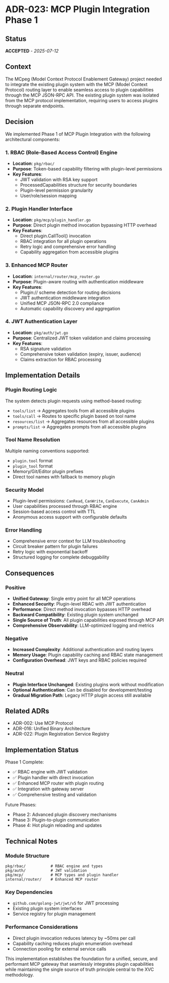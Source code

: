 # ADR-023: MCP Plugin Integration Phase 1

## Status
**ACCEPTED** - *2025-07-12*

## Context

The MCpeg (Model Context Protocol Enablement Gateway) project needed to integrate the existing plugin system with the MCP (Model Context Protocol) routing layer to enable seamless access to plugin capabilities through the MCP JSON-RPC API. The existing plugin system was isolated from the MCP protocol implementation, requiring users to access plugins through separate endpoints.

## Decision

We implemented Phase 1 of MCP Plugin Integration with the following architectural components:

### 1. RBAC (Role-Based Access Control) Engine
- **Location**: `pkg/rbac/`
- **Purpose**: Token-based capability filtering with plugin-level permissions
- **Key Features**:
  - JWT validation with RSA key support
  - ProcessedCapabilities structure for security boundaries
  - Plugin-level permission granularity
  - User/role/session mapping

### 2. Plugin Handler Interface
- **Location**: `pkg/mcp/plugin_handler.go`
- **Purpose**: Direct plugin method invocation bypassing HTTP overhead
- **Key Features**:
  - Direct plugin.CallTool() invocation
  - RBAC integration for all plugin operations
  - Retry logic and comprehensive error handling
  - Capability aggregation from accessible plugins

### 3. Enhanced MCP Router
- **Location**: `internal/router/mcp_router.go`
- **Purpose**: Plugin-aware routing with authentication middleware
- **Key Features**:
  - Plugin:// scheme detection for routing decisions
  - JWT authentication middleware integration
  - Unified MCP JSON-RPC 2.0 compliance
  - Automatic capability discovery and aggregation

### 4. JWT Authentication Layer
- **Location**: `pkg/auth/jwt.go`
- **Purpose**: Centralized JWT token validation and claims processing
- **Key Features**:
  - RSA signature validation
  - Comprehensive token validation (expiry, issuer, audience)
  - Claims extraction for RBAC processing

## Implementation Details

### Plugin Routing Logic
The system detects plugin requests using method-based routing:
- `tools/list` → Aggregates tools from all accessible plugins
- `tools/call` → Routes to specific plugin based on tool name
- `resources/list` → Aggregates resources from all accessible plugins
- `prompts/list` → Aggregates prompts from all accessible plugins

### Tool Name Resolution
Multiple naming conventions supported:
- `plugin.tool` format
- `plugin_tool` format  
- Memory/Git/Editor plugin prefixes
- Direct tool names with fallback to memory plugin

### Security Model
- Plugin-level permissions: `CanRead`, `CanWrite`, `CanExecute`, `CanAdmin`
- User capabilities processed through RBAC engine
- Session-based access control with TTL
- Anonymous access support with configurable defaults

### Error Handling
- Comprehensive error context for LLM troubleshooting
- Circuit breaker pattern for plugin failures
- Retry logic with exponential backoff
- Structured logging for complete debuggability

## Consequences

### Positive
- **Unified Gateway**: Single entry point for all MCP operations
- **Enhanced Security**: Plugin-level RBAC with JWT authentication
- **Performance**: Direct method invocation bypasses HTTP overhead
- **Backward Compatibility**: Existing plugin system unchanged
- **Single Source of Truth**: All plugin capabilities exposed through MCP API
- **Comprehensive Observability**: LLM-optimized logging and metrics

### Negative
- **Increased Complexity**: Additional authentication and routing layers
- **Memory Usage**: Plugin capability caching and RBAC state management
- **Configuration Overhead**: JWT keys and RBAC policies required

### Neutral
- **Plugin Interface Unchanged**: Existing plugins work without modification
- **Optional Authentication**: Can be disabled for development/testing
- **Gradual Migration Path**: Legacy HTTP plugin access still available

## Related ADRs

- ADR-002: Use MCP Protocol
- ADR-016: Unified Binary Architecture  
- ADR-022: Plugin Registration Service Registry

## Implementation Status

Phase 1 Complete:
- ✅ RBAC engine with JWT validation
- ✅ Plugin handler with direct invocation
- ✅ Enhanced MCP router with plugin routing
- ✅ Integration with gateway server
- ✅ Comprehensive testing and validation

Future Phases:
- Phase 2: Advanced plugin discovery mechanisms
- Phase 3: Plugin-to-plugin communication
- Phase 4: Hot plugin reloading and updates

## Technical Notes

### Module Structure
```
pkg/rbac/           # RBAC engine and types
pkg/auth/           # JWT validation
pkg/mcp/            # MCP types and plugin handler
internal/router/    # Enhanced MCP router
```

### Key Dependencies
- `github.com/golang-jwt/jwt/v5` for JWT processing
- Existing plugin system interfaces
- Service registry for plugin management

### Performance Considerations
- Direct plugin invocation reduces latency by ~50ms per call
- Capability caching reduces plugin enumeration overhead
- Connection pooling for external service calls

This implementation establishes the foundation for a unified, secure, and performant MCP gateway that seamlessly integrates plugin capabilities while maintaining the single source of truth principle central to the XVC methodology.
